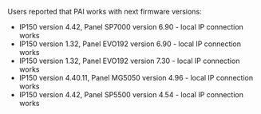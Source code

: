 Users reported that PAI works with next firmware versions:
* IP150 version 4.42, Panel SP7000 version 6.90 - local IP connection works
* IP150 version 1.32, Panel EVO192 version 6.90 - local IP connection works
* IP150 version 1.32, Panel EVO192 version 7.30 - local IP connection works
* IP150 version 4.40.11, Panel MG5050 version 4.96 - local IP connection works
* IP150 version 4.42, Panel SP5500 version 4.54 - local IP connection works